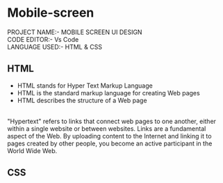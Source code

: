 # Mobile-screen
PROJECT NAME:- MOBILE SCREEN UI DESIGN<br>
CODE EDITOR:- Vs Code<br>
LANGUAGE USED:- HTML & CSS<br>
<h2>HTML</h2>
<ul>
  <li>HTML stands for Hyper Text Markup Language</li>
  <li>HTML is the standard markup language for creating Web pages</li>
  <li>HTML describes the structure of a Web page</li>
</ul>
<br>
"Hypertext" refers to links that connect web pages to one another, either within a single website or between websites. Links are a fundamental aspect of the Web. By uploading content to the Internet and linking it to pages created by other people, you become an active participant in the World Wide Web.
<br>
<h2>CSS</h2>
